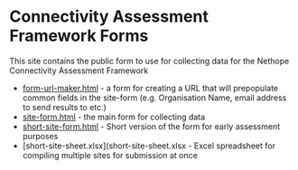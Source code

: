 # Connectivity Assessment Framework Forms
This site contains the public form to use for collecting data for the Nethope Connectivity Assessment Framework

* [form-url-maker.html](form-url-maker.html) - a form for creating a URL that will prepopulate common fields in the site-form (e.g. Organisation Name, email address to send results to etc.)
* [site-form.html](site-form.html) - the main form for collecting data
* [short-site-form.html](short-site-form.html) - Short version of the form for early assessment purposes
* [short-site-sheet.xlsx](short-site-sheet.xlsx - Excel spreadsheet for compiling multiple sites for submission at once
